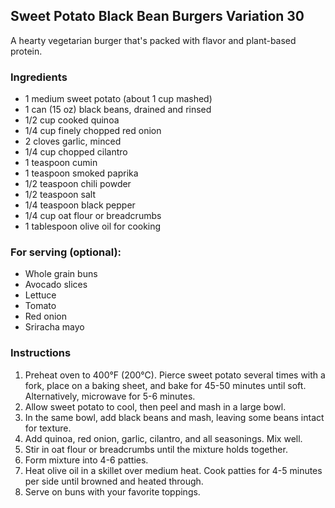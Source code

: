 ## Sweet Potato Black Bean Burgers Variation 30

A hearty vegetarian burger that's packed with flavor and plant-based protein.

### Ingredients

* 1 medium sweet potato (about 1 cup mashed)
* 1 can (15 oz) black beans, drained and rinsed
* 1/2 cup cooked quinoa
* 1/4 cup finely chopped red onion
* 2 cloves garlic, minced
* 1/4 cup chopped cilantro
* 1 teaspoon cumin
* 1 teaspoon smoked paprika
* 1/2 teaspoon chili powder
* 1/2 teaspoon salt
* 1/4 teaspoon black pepper
* 1/4 cup oat flour or breadcrumbs
* 1 tablespoon olive oil for cooking

### For serving (optional):
* Whole grain buns
* Avocado slices
* Lettuce
* Tomato
* Red onion
* Sriracha mayo

### Instructions

1. Preheat oven to 400°F (200°C). Pierce sweet potato several times with a fork, place on a baking sheet, and bake for 45-50 minutes until soft. Alternatively, microwave for 5-6 minutes.
2. Allow sweet potato to cool, then peel and mash in a large bowl.
3. In the same bowl, add black beans and mash, leaving some beans intact for texture.
4. Add quinoa, red onion, garlic, cilantro, and all seasonings. Mix well.
5. Stir in oat flour or breadcrumbs until the mixture holds together.
6. Form mixture into 4-6 patties.
7. Heat olive oil in a skillet over medium heat. Cook patties for 4-5 minutes per side until browned and heated through.
8. Serve on buns with your favorite toppings.